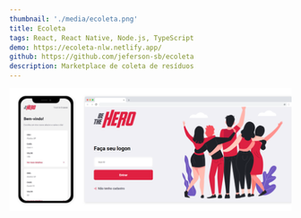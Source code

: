 ```yaml
---
thumbnail: './media/ecoleta.png'
title: Ecoleta
tags: React, React Native, Node.js, TypeScript
demo: https://ecoleta-nlw.netlify.app/
github: https://github.com/jeferson-sb/ecoleta
description: Marketplace de coleta de resíduos
---
```


![](./media/bethehero.png)
